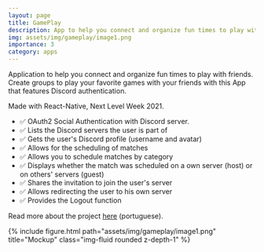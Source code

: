 ```yaml
---
layout: page
title: GamePlay
description: App to help you connect and organize fun times to play with friends.
img: assets/img/gameplay/image1.png
importance: 3
category: apps
---
```


Application to help you connect and organize fun times to play with friends. Create groups to play your favorite games with your friends with this App that features Discord authentication.

Made with React-Native, Next Level Week 2021.

<ul>
    <li>✅ OAuth2 Social Authentication with Discord server.</li>
    <li>✅ Lists the Discord servers the user is part of</li>
    <li>✅ Gets the user's Discord profile (username and avatar)</li>
    <li>✅ Allows for the scheduling of matches</li>
    <li>✅ Allows you to schedule matches by category</li>
    <li>✅ Displays whether the match was scheduled on a own server (host) or on others' servers (guest)</li>
    <li>✅ Shares the invitation to join the user's server</li>
    <li>✅ Allows redirecting the user to his own server</li>
    <li>✅ Provides the Logout function</li>
</ul>

Read more about the project <a href="https://github.com/samuel-s-marques/GamePlay">here</a> (portuguese).

<div class="row">
    <div class="col-sm mt-3 mt-md-0">
        {% include figure.html path="assets/img/gameplay/image1.png" title="Mockup" class="img-fluid rounded z-depth-1" %}
    </div>
</div>